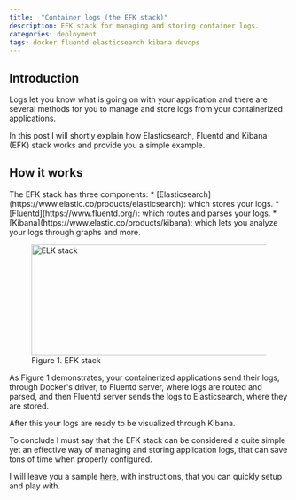 ```yaml
---
title:  "Container logs (the EFK stack)"
description: EFK stack for managing and storing container logs.
categories: deployment
tags: docker fluentd elasticsearch kibana devops
---
```

<h2>Introduction</h2>
Logs let you know what is going on with your application and there are several
methods for you to manage and store logs from your containerized applications.

In this post I will shortly explain how Elasticsearch, Fluentd and Kibana (EFK)
stack works and provide you a simple example.

<h2>How it works</h2>
The EFK stack has three components:
* [Elasticsearch](https://www.elastic.co/products/elasticsearch): which stores
your logs.
* [Fluentd](https://www.fluentd.org/): which routes and parses your logs.
* [Kibana](https://www.elastic.co/products/kibana): which lets you analyze your
logs through graphs and more.

<figure>
    <img src="{{ site.baseurl }}/assets/img/efk-stack.png" alt="ELK stack" width="700" height="200"/>
    <figcaption>Figure 1. EFK stack</figcaption>
</figure>

As Figure 1 demonstrates, your containerized applications send their logs,
through Docker's driver, to Fluentd server, where logs are routed and parsed,
and then Fluentd server sends the logs to Elasticsearch, where they are stored.

After this your logs are ready to be visualized through Kibana.

To conclude I must say that the EFK stack can be considered a quite simple yet
an effective way of managing and storing application logs, that can save tons
of time when properly configured.

I will leave you a sample
[here](https://github.com/afbernardino/efk-sample), with instructions, that you
can quickly setup and play with.
